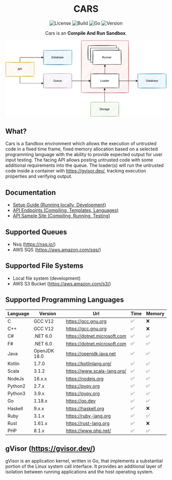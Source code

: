 <div align="center">

# CARS

![License][license-badge]
![Build][build-badge]
![Go][go-version-badge]
![Version][release-version-badge]

Cars is an **Compile And Run Sandbox**.

</div>


<p align="center">
	<img src="./assets/simple-design.svg" alt="Size Limit CLI" width="1080">
</p>

## What?

Cars is a Sandbox environment which allows the execution of untrusted code in a fixed time frame, fixed memory
allocation
based on a selected programming language with the ability to provide expected output for user input testing. The facing
API allows posting untrusted code with some additional requirements into the queue. The loader(s) will run the
untrusted code inside a container with https://gvisor.dev/, tracking execution properties and verifying output.

## Documentation

* [Setup Guide (Running locally, Development)](./docs/RUNNING_LOCALLY.md)
* [API Endpoints (Compiling, Templates, Languages)](./docs/ENDPOINTS.md)
* [API Sample Site (Compiling, Running, Testing)](./docs/SAMPLE_SITE.md)

## Supported Queues

* Nsq (https://nsq.io/)
* AWS SQS (https://aws.amazon.com/sqs/)

## Supported File Systems

* Local file system (development)
* AWS S3 Bucket (https://aws.amazon.com/s3/)

## Supported Programming Languages

| Language | Version      | Url                          | Time | Memory |
|----------|--------------|------------------------------|------|--------|
| C        | GCC V12      | https://gcc.gnu.org          | ✅️   | ❌     |
| C++      | GCC V12      | https://gcc.gnu.org          | ✅️   | ❌     |
| C#       | .NET 6.0     | https://dotnet.microsoft.com | ✅️   | ✅️ ️    |
| F#       | .NET 6.0     | https://dotnet.microsoft.com | ✅️   | ✅️     |
| Java     | OpenJDK 18.0 | https://openjdk.java.net     | ✅️   | ✅️     |
| Kotlin   | 1.7.0        | https://kotlinlang.org/      | ✅️   | ✅️     |
| Scala    | 3.1.2        | https://www.scala-lang.org/  | ✅️   | ✅️     |
| NodeJs   | 16.x.x       | https://nodejs.org           | ✅️   | ✅️     |
| Python2  | 2.7.x        | https://pypy.org             | ✅️   | ✅️     |
| Python3  | 3.9.x        | https://pypy.org             | ✅️   | ✅️     |
| Go       | 1.18.x       | https://go.dev               | ✅️   | ✅️     |
| Haskell  | 9.x.x        | https://haskell.org          | ✅️   | ❌     |
| Ruby     | 3.1.x        | https://ruby-lang.org        | ✅️   | ✅️     |
| Rust     | 1.61.x       | https://rust-lang.org        | ✅️   | ❌     |
| PHP      | 8.1.x        | https://www.php.net/         | ✅️   | ✅️     |

## gVisor (https://gvisor.dev/)

gVisor is an application kernel, written in Go, that implements a substantial portion of the Linux system call
interface. It provides an additional layer of isolation between running applications and the host operating system.


[license-badge]: https://img.shields.io/github/license/stephensli/Cars?style=flat-square

[go-version-badge]: https://img.shields.io/github/go-mod/go-version/stephensli/Cars?style=flat-square

[build-badge]: https://img.shields.io/github/workflow/status/stephensli/cars/Go?style=flat-square

[release-version-badge]: https://img.shields.io/github/v/release/stephensli/Cars?style=flat-square
